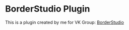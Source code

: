 # BorderStudio Plugin  
This is a plugin created by me for VK Group: [BorderStudio](https://vk.com/borderstudio)

